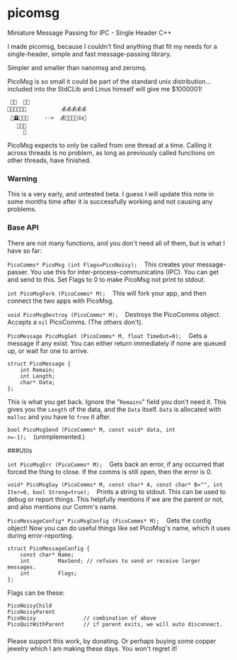 # picomsg

Miniature Message Passing for IPC - Single Header C++


I made picomsg, because I couldn't find anything that fit my needs for a single-header, simple and fast message-passing library.

Simpler and smaller than nanomsg and zeromq.

PicoMsg is so small it could be part of the standard unix distribution... included into the StdCLib and Linus himself will give me $1000001!

     🥰🥰  🥰🥰
    🤭😂🤣😢😢😢           💰💰💰💰💰
     🫢🪦💅🤗👀     -->  💰🤑💎💍🫢👍😇
       🥹🥹🥹
         🥰

PicoMsg expects to only be called from one thread at a time. Calling it across threads is no problem, as long as previously called functions on other threads, have finished.

### Warning
This is a very early, and untested beta. I guess I will update this note in some months time after it is successfully working and not causing any problems. 

### Base API

There are not many functions, and you don't need all of them, but is what I have so far:

`PicoComms* PicoMsg (int Flags=PicoNoisy);`    This creates your message-passer. You use this for inter-process-communicatins (IPC). You can get and send to this. Set Flags to 0 to make PicoMsg not print to stdout.
    
`int PicoMsgFork (PicoComms* M);`    This will fork your app, and then connect the two apps with PicoMsg.

`void PicoMsgDestroy (PicoComms* M);`    Destroys the PicoComms object. Accepts a `nil` PicoComms. (The others don't).
    
`PicoMessage PicoMsgGet (PicoComms* M, float TimeOut=0);`    Gets a message if any exist. You can either return immediately if none are queued up, or wait for one to arrive. 

    struct PicoMessage {
        int Remain;
        int Length;
        char* Data;
    };

This is what you get back. Ignore the "`Remains`" field you don't need it. This gives you the `Length` of the data, and the `Data` itself. `Data` is allocated with `malloc` and you have to `free` it after.
    
`bool PicoMsgSend (PicoComms* M, const void* data, int n=-1);`    (unimplemented.)


###Utils

`int PicoMsgErr (PicoComms* M);`    Gets back an error, if any occurred that forced the thing to close. If the comms is still open, then the error is 0.
    
`void* PicoMsgSay (PicoComms* M, const char* A, const char* B="", int Iter=0, bool Strong=true);`    Prints a string to stdout. This can be used to debug or report things. This helpfully mentions if we are the parent or not, and also mentions our Comm's name.
    
`PicoMessageConfig* PicoMsgConfig (PicoComms* M);`    Gets the config object! Now you can do useful things like set PicoMsg's name, which it uses during error-reporting.

    struct PicoMessageConfig {
        const char* Name;
        int         MaxSend; // refuses to send or receive larger messages.
        int         Flags;
    };

Flags can be these:

    PicoNoisyChild
    PicoNoisyParent
    PicoNoisy               // combination of above
    PicoQuitWithParent      // if parent exits, we will auto disconnect.


###

Please support this work, by donating. Or perhaps buying some copper jewelry which I am making these days. You won't regret it!

